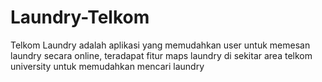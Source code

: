 # Laundry-Telkom

Telkom Laundry adalah aplikasi yang memudahkan user untuk memesan laundry secara online, teradapat fitur maps laundry di sekitar area telkom university untuk memudahkan mencari laundry